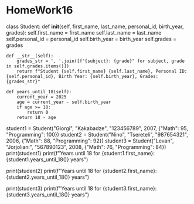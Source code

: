 # HomeWork16
class Student:
    def __init__(self, first_name, last_name, personal_id, birth_year, grades):
        self.first_name = first_name
        self.last_name = last_name
        self.personal_id = personal_id
        self.birth_year = birth_year
        self.grades = grades

    def __str__(self):
        grades_str = ', '.join([f"{subject}: {grade}" for subject, grade in self.grades.items()])
        return f"Student {self.first_name} {self.last_name}, Personal ID: {self.personal_id}, Birth Year: {self.birth_year}, Grades: {grades_str}"

    def years_until_18(self):
        current_year = 2025
        age = current_year - self.birth_year
        if age >= 18:
            return 0  
        return 18 - age

student1 = Student("Giorgi", "Kakabadze", "123456789", 2007, {"Math": 95, "Programming": 100})
student2 = Student("Nino", "Tsereteli", "987654321", 2006, {"Math": 88, "Programming": 92})
student3 = Student("Levan", "Jorjoliani", "567890123", 2008, {"Math": 76, "Programming": 84})
print(student1)
print(f"Years until 18 for {student1.first_name}: {student1.years_until_18()} years")

print(student2)
print(f"Years until 18 for {student2.first_name}: {student2.years_until_18()} years")

print(student3)
print(f"Years until 18 for {student3.first_name}: {student3.years_until_18()} years")
